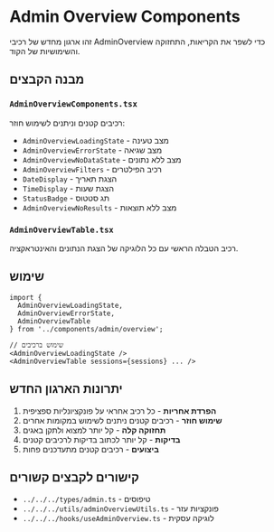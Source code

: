 # Admin Overview Components

זהו ארגון מחדש של רכיבי AdminOverview כדי לשפר את הקריאות, התחזוקה והשימושיות של הקוד.

## מבנה הקבצים

### `AdminOverviewComponents.tsx`
רכיבים קטנים וניתנים לשימוש חוזר:
- `AdminOverviewLoadingState` - מצב טעינה
- `AdminOverviewErrorState` - מצב שגיאה
- `AdminOverviewNoDataState` - מצב ללא נתונים
- `AdminOverviewFilters` - רכיב הפילטרים
- `DateDisplay` - הצגת תאריך
- `TimeDisplay` - הצגת שעות
- `StatusBadge` - תג סטטוס
- `AdminOverviewNoResults` - מצב ללא תוצאות

### `AdminOverviewTable.tsx`
רכיב הטבלה הראשי עם כל הלוגיקה של הצגת הנתונים והאינטראקציה.

## שימוש

```tsx
import { 
  AdminOverviewLoadingState, 
  AdminOverviewErrorState,
  AdminOverviewTable 
} from '../components/admin/overview';

// שימוש ברכיבים
<AdminOverviewLoadingState />
<AdminOverviewTable sessions={sessions} ... />
```

## יתרונות הארגון החדש

1. **הפרדת אחריות** - כל רכיב אחראי על פונקציונליות ספציפית
2. **שימוש חוזר** - רכיבים קטנים ניתנים לשימוש במקומות אחרים
3. **תחזוקה קלה** - קל יותר למצוא ולתקן באגים
4. **בדיקות** - קל יותר לכתוב בדיקות לרכיבים קטנים
5. **ביצועים** - רכיבים קטנים מתעדכנים פחות

## קישורים לקבצים קשורים

- `../../../types/admin.ts` - טיפוסים
- `../../../utils/adminOverviewUtils.ts` - פונקציות עזר
- `../../../hooks/useAdminOverview.ts` - לוגיקה עסקית 